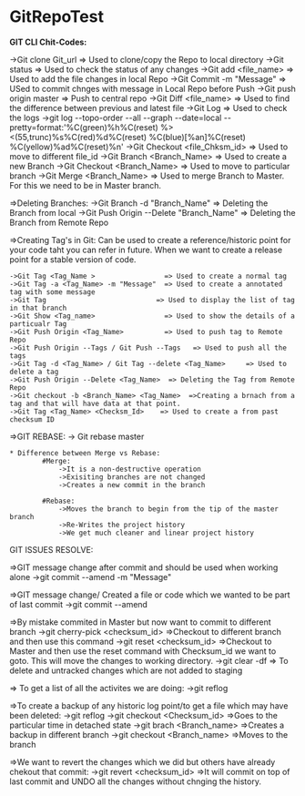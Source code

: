 # GitRepoTest

**GIT CLI Chit-Codes:**

->Git clone Git_url                           => Used to clone/copy the Repo to local directory
->Git status                                  => Used to check the status of any changes
->Git add <file_name>                          => Used to add the file changes in local Repo
->Git Commit -m "Message"         => USed to commit chnges with message in Local Repo before Push
->Git push origin master          => Push to central repo
->Git Diff <file_name>              => Used to find the difference between previous and latest file
->Git Log                         => Used to check the logs
->git log --topo-order --all --graph --date=local --pretty=format:'%C(green)%h%C(reset) %><(55,trunc)%s%C(red)%d%C(reset) %C(blue)[%an]%C(reset) %C(yellow)%ad%C(reset)%n'
->Git Checkout <file_Chksm_id>    => Used to move to different file_id
->Git Branch <Branch_Name>          => Used to create a new Branch
->Git Checkout <Branch_Name>        => Used to move to particular branch
->Git Merge <Branch_Name>           => Used to merge Branch to Master. For this we need to be in Master branch.

=>Deleting Branches:
	->Git Branch -d "Branch_Name"     => Deleting the Branch from local
	->Git Push Origin --Delete "Branch_Name"  => Deleting the Branch from Remote Repo
	
=>Creating Tag's in Git:
	Can be used to create a reference/historic point for your code taht you can refer in future.
	When we want to create a release point for a stable version of code.
	
	->Git Tag <Tag_Name >                 => Used to create a normal tag
	->Git Tag -a <Tag_Name> -m "Message"  => Used to create a annotated tag with some message
	->Git Tag                           => Used to display the list of tag in that branch
	->Git Show <Tag_name>                 => Used to show the details of a particualr Tag
	->Git Push Origin <Tag_Name>          => Used to push tag to Remote Repo
	->Git Push Origin --Tags / Git Push --Tags   => Used to push all the tags
	->Git Tag -d <Tag_Name> / Git Tag --delete <Tag_Name>     => Used to delete a tag
	->Git Push Origin --Delete <Tag_Name>  => Deleting the Tag from Remote Repo
	->Git checkout -b <Branch_Name> <Tag_Name>  =>Creating a brnach from a tag and that will have data at that point.
	->Git Tag <Tag_Name> <Checksm_Id>    => Used to create a from past checksum ID
	
=>GIT REBASE:
	-> Git rebase master
	
	* Difference between Merge vs Rebase:
			#Merge:
				->It is a non-destructive operation
				->Exisiting branches are not changed
				->Creates a new commit in the branch
			
			#Rebase:
				->Moves the branch to begin from the tip of the master branch
				->Re-Writes the project history
				->We get much cleaner and linear project history
				
GIT ISSUES RESOLVE:

=>GIT message change after commit and should be used when working alone
	->git commit --amend -m "Message" 
	
=>GIT message change/ Created a file or code which we wanted to be part of last commit
	->git commit --amend
	
=>By mistake commited in Master but now want to commit to different branch
	->git cherry-pick <checksum_id>   =>Checkout to different branch and then use this command
	->git reset <checksum_id>  		  =>Checkout to Master and then use the reset command with Checksum_id 
								        we want to goto. This will move the changes to working directory.
	->git clear -df                   => To delete and untracked changes which are not added to staging
	
=> To get a list of all the activites we are doing:
	->git reflog
	
=>To create a backup of any historic log point/to get a file which may have been deleted:
	->git reflog
	->git checkout <Checksum_id>       =>Goes to the particular time in detached state
	->git brach <Branch_name>          =>Creates a backup in different branch
	->git checkout <Branch_name>       =>Moves to the branch
	
=>We want to revert the changes which we did but others have already chekout that commit:
	->git revert <checksum_id>         =>It will commit on top of last commit and UNDO all the changes 
										 without chnging the history.
